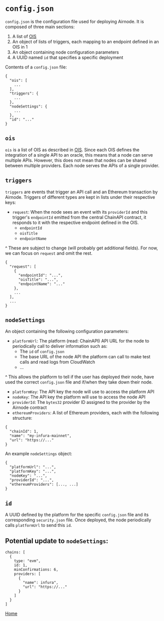 # `config.json`

`config.json` is the configuration file used for deploying Airnode.
It is composed of three main sections:

1. A list of [OIS](/airnode/2-6-ois.md)
2. An object of lists of triggers, each mapping to an endpoint defined in an OIS in 1
3. An object containing node configuration parameters
4. A UUID named `id` that specifies a specific deployment

Contents of a `config.json` file:
```
{
  "ois": [
    ...
  ],
  "triggers": {
    ...
  },
  "nodeSettings": {
    ...
  },
  "id": "..."
}
```

## `ois`

`ois` is a list of OIS as described in [OIS](/airnode/2-6-ois.md).
Since each OIS defines the integration of a single API to an oracle, this means that a node can serve multiple APIs.
However, this does not mean that nodes can be shared between multiple providers.
Each node serves the APIs of a single provider.

## `triggers`

`triggers` are events that trigger an API call and an Ethereum transaction by Airnode.
Triggers of different types are kept in lists under their respective keys:

- `request`: When the node sees an event with its `providerId` and this trigger's `endpointId` emitted from the central ChainAPI contract, it responds to it with the respective endpoint defined in the OIS. 
  - `endpointId`
  - `oisTitle`
  - `endpointName`

^ These are subject to change (will probably get additional fields).
For now, we can focus on `request` and omit the rest.

```
{
  "request": [
    {
      "endpointId": "...",
      "oisTitle": "...",
      "endpointName": "..."
    },
    ...
  ],
  ...
}
```

## `nodeSettings`

An object containing the following configuration parameters:

- `platformUrl`: The platform (read: ChainAPI) API URL for the node to periodically call to deliver information such as:
  - The `id` of `config.json`
  - The base URL of the node API the platform can call to make test calls and read logs from CloudWatch
  - ...

^ This allows the platform to tell if the user has deployed their node, have used the correct `config.json` file and if/when they take down their node.
- `platformKey`: The API key the node will use to access the platform API
- `nodeKey`: The API key the platform will use to access the node API
- `providerId`: The `bytes32` provider ID assigned to the provider by the Airnode contract
- `ethereumProviders`: A list of Ethereum providers, each with the following structure:
```
{
  "chainId": 1,
  "name": "my-infura-mainnet",
  "url": "https://..."
}
```

An example `nodeSettings` object:

```
{
  "platformUrl": "...",
  "platformKey": "...",
  "nodeKey": "...",
  "providerId": "...",
  "ethereumProviders": [..., ...]
}
```

## `id`

A UUID defined by the platform for the specific `config.json` file and its corresponding `security.json` file.
Once deployed, the node periodically calls `platformUrl` to send this `id`.

## Potential update to `nodeSettings`:

```
chains: [
  {
    type: "evm",
    id: 1,
    minConfirmations: 6,
    providers: [
      {
        "name": infura",
        "url": "https://..."
      }
    ]
  }
]
```

[Home](/README.md#contents)
